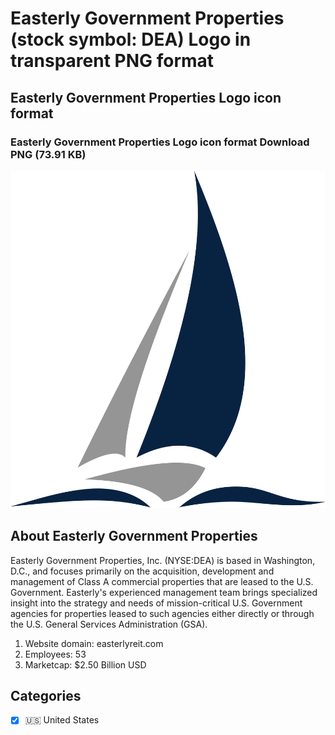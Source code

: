 # Easterly Government Properties (stock symbol: DEA) Logo in transparent PNG format

## Easterly Government Properties Logo icon format

### Easterly Government Properties Logo icon format Download PNG (73.91 KB)

![Easterly Government Properties Logo icon format Download PNG (73.91 KB)](/img/orig/DEA-c272b880.png)

## About Easterly Government Properties

Easterly Government Properties, Inc. (NYSE:DEA) is based in Washington, D.C., and focuses primarily on the acquisition, development and management of Class A commercial properties that are leased to the U.S. Government. Easterly's experienced management team brings specialized insight into the strategy and needs of mission-critical U.S. Government agencies for properties leased to such agencies either directly or through the U.S. General Services Administration (GSA).

1. Website domain: easterlyreit.com
2. Employees: 53
3. Marketcap: $2.50 Billion USD


## Categories
- [x] 🇺🇸 United States

